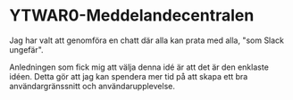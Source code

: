 # YTWAR0-Meddelandecentralen

Jag har valt att genomföra en chatt där alla kan prata med alla, "som Slack ungefär".

Anledningen som fick mig att välja denna idé är att det är den enklaste idéen. Detta gör att jag kan spendera mer tid på att skapa ett bra användargränssnitt och användarupplevelse.
